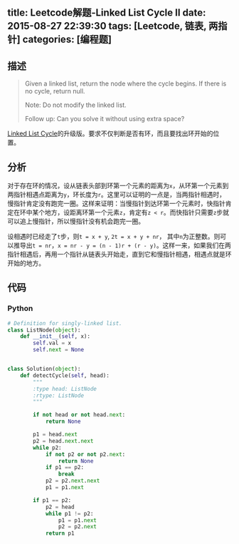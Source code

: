 title: Leetcode解题-Linked List Cycle II
date: 2015-08-27 22:39:30
tags: [Leetcode, 链表, 两指针]
categories: [编程题]
---

## 描述
> Given a linked list, return the node where the cycle begins. If there is no cycle, return null.
>
> Note: Do not modify the linked list.
>
> Follow up:
> Can you solve it without using extra space?

[Linked List Cycle][1]的升级版。要求不仅判断是否有环，而且要找出环开始的位置。

## 分析
对于存在环的情况，设从链表头部到环第一个元素的距离为`x`，从环第一个元素到两指针相遇点距离为`y`，环长度为`r`。这里可以证明的一点是，当两指针相遇时，慢指针肯定没有跑完一圈。这样来证明：当慢指针到达环第一个元素时，快指针肯定在环中某个地方，设距离环第一个元素`z`，肯定有`z < r`。而快指针只需要`z`步就可以追上慢指针，所以慢指针没有机会跑完一圈。

设相遇时已经走了`t`步，则`t = x + y`, `2t = x + y + nr`， 其中`n`为正整数。则可以推导出`t = nr`，`x = nr - y = (n - 1)r + (r - y)`。这样一来，如果我们在两指针相遇后，再用一个指针从链表头开始走，直到它和慢指针相遇，相遇点就是环开始的地方。

## 代码

### Python
```python
# Definition for singly-linked list.
class ListNode(object):
    def __init__(self, x):
        self.val = x
        self.next = None


class Solution(object):
    def detectCycle(self, head):
        """
        :type head: ListNode
        :rtype: ListNode
        """

        if not head or not head.next:
            return None

        p1 = head.next
        p2 = head.next.next
        while p2:
            if not p2 or not p2.next:
                return None
            if p1 == p2:
                break
            p2 = p2.next.next
            p1 = p1.next

        if p1 == p2:
            p2 = head
            while p1 != p2:
                p1 = p1.next
                p2 = p2.next
            return p1
```

[1]: /2015/08/27/linked-list-cycle/
